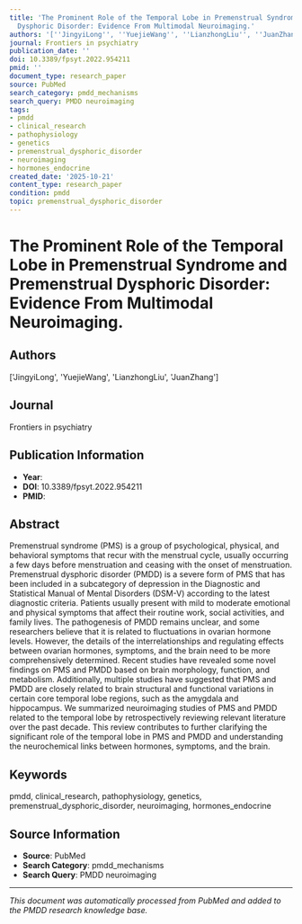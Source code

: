 ```yaml
---
title: 'The Prominent Role of the Temporal Lobe in Premenstrual Syndrome and Premenstrual
  Dysphoric Disorder: Evidence From Multimodal Neuroimaging.'
authors: '[''JingyiLong'', ''YuejieWang'', ''LianzhongLiu'', ''JuanZhang'']'
journal: Frontiers in psychiatry
publication_date: ''
doi: 10.3389/fpsyt.2022.954211
pmid: ''
document_type: research_paper
source: PubMed
search_category: pmdd_mechanisms
search_query: PMDD neuroimaging
tags:
- pmdd
- clinical_research
- pathophysiology
- genetics
- premenstrual_dysphoric_disorder
- neuroimaging
- hormones_endocrine
created_date: '2025-10-21'
content_type: research_paper
condition: pmdd
topic: premenstrual_dysphoric_disorder
---
```


# The Prominent Role of the Temporal Lobe in Premenstrual Syndrome and Premenstrual Dysphoric Disorder: Evidence From Multimodal Neuroimaging.

## Authors
['JingyiLong', 'YuejieWang', 'LianzhongLiu', 'JuanZhang']

## Journal
Frontiers in psychiatry

## Publication Information
- **Year**: 
- **DOI**: 10.3389/fpsyt.2022.954211
- **PMID**: 

## Abstract
Premenstrual syndrome (PMS) is a group of psychological, physical, and behavioral symptoms that recur with the menstrual cycle, usually occurring a few days before menstruation and ceasing with the onset of menstruation. Premenstrual dysphoric disorder (PMDD) is a severe form of PMS that has been included in a subcategory of depression in the Diagnostic and Statistical Manual of Mental Disorders (DSM-V) according to the latest diagnostic criteria. Patients usually present with mild to moderate emotional and physical symptoms that affect their routine work, social activities, and family lives. The pathogenesis of PMDD remains unclear, and some researchers believe that it is related to fluctuations in ovarian hormone levels. However, the details of the interrelationships and regulating effects between ovarian hormones, symptoms, and the brain need to be more comprehensively determined. Recent studies have revealed some novel findings on PMS and PMDD based on brain morphology, function, and metabolism. Additionally, multiple studies have suggested that PMS and PMDD are closely related to brain structural and functional variations in certain core temporal lobe regions, such as the amygdala and hippocampus. We summarized neuroimaging studies of PMS and PMDD related to the temporal lobe by retrospectively reviewing relevant literature over the past decade. This review contributes to further clarifying the significant role of the temporal lobe in PMS and PMDD and understanding the neurochemical links between hormones, symptoms, and the brain.

## Keywords
pmdd, clinical_research, pathophysiology, genetics, premenstrual_dysphoric_disorder, neuroimaging, hormones_endocrine

## Source Information
- **Source**: PubMed
- **Search Category**: pmdd_mechanisms
- **Search Query**: PMDD neuroimaging

---
*This document was automatically processed from PubMed and added to the PMDD research knowledge base.*
